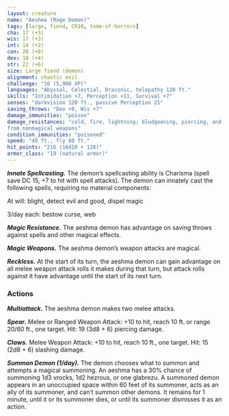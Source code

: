 ```yaml
---
layout: creature
name: "Aeshma (Rage Demon)"
tags: [large, fiend, CR10, tome-of-horrors]
cha: 17 (+3)
wis: 17 (+3)
int: 14 (+2)
con: 26 (+8)
dex: 18 (+4)
str: 22 (+6)
size: Large fiend (demon)
alignment: chaotic evil
challenge: "10 (5,900 XP)"
languages: "Abyssal, Celestial, Draconic, telepathy 120 ft."
skills: "Intimidation +7, Perception +11, Survival +7"
senses: "darkvision 120 ft., passive Perception 21"
saving_throws: "Dex +8, Wis +7"
damage_immunities: "poison"
damage_resistances: "cold, fire, lightning; bludgeoning, piercing, and slashing
from nonmagical weapons"
condition_immunities: "poisoned"
speed: "40 ft., fly 60 ft."
hit_points: "216 (16d10 + 128)"
armor_class: "19 (natural armor)"
---
```


***Innate Spellcasting.*** The demon’s spellcasting ability is Charisma
(spell save DC 15, +7 to hit with spell attacks). The demon can innately
cast the following spells, requiring no material components:

At will: blight, detect evil and good, dispel magic

3/day each: bestow curse, web

***Magic Resistance.*** The aeshma demon has advantage on saving throws
against spells and other magical effects.

***Magic Weapons.*** The aeshma demon’s weapon attacks are magical.

***Reckless.*** At the start of its turn, the aeshma demon can gain advantage
on all melee weapon attack rolls it makes during that turn, but attack rolls
against it have advantage until the start of its next turn.

### Actions

***Multiattack.*** The aeshma demon makes two melee attacks.

***Spear.*** Melee or Ranged Weapon Attack: +10 to hit, reach 10 ft. or
range 20/60 ft., one target. Hit: 19 (3d8 + 6) piercing damage.

***Claws.*** Melee Weapon Attack: +10 to hit, reach 10 ft., one target. Hit: 15 (2d8 + 6) slashing damage.

***Summon Demon (1/day).*** The demon chooses what to summon
and attempts a magical summoning. An aeshma has a 30% chance of
summoning 1d3 vrocks, 1d2 hezrous, or one glabrezu.
A summoned demon appears in an unoccupied space within 60 feet of
its summoner, acts as an ally of its summoner, and can’t summon other
demons. It remains for 1 minute, until it or its summoner dies, or until its
summoner dismisses it as an action.
